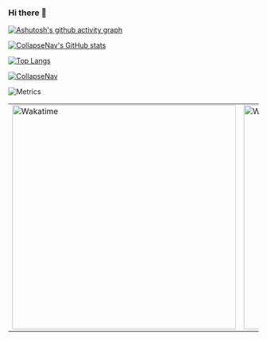 ### Hi there 👋


[![Ashutosh's github activity graph](https://github-readme-activity-graph.vercel.app/graph?username=collapsenav&theme=dracula)](https://github.com/collapsenav?tab=repositories)

[![CollapseNav's GitHub stats](https://github-readme-stats.vercel.app/api?username=collapsenav&theme=algolia)](https://github.com/CollapseNav?tab=repositories)


[![Top Langs](https://github-readme-stats.vercel.app/api/top-langs/?username=collapsenav&layout=compact&theme=algolia)](https://github.com/CollapseNav?tab=repositories)


[![CollapseNav](https://github-profile-trophy.vercel.app/?username=collapsenav&theme=onedark)](https://github.com/CollapseNav?tab=repositories)

![Metrics](https://metrics.lecoq.io/collapsenav?template=classic&base.metadata=0&isocalendar=1&base=header%2C%20activity%2C%20community%2C%20repositories%2C%20metadata&base.indepth=false&base.hireable=false&base.skip=false&isocalendar=false&isocalendar.duration=full-year&config.timezone=Asia%2FHong_Kong)
<table>
  <tr>
    <td><img src="https://wakatime.com/share/@4b9ce284-c679-48a7-9e3a-fe817a5a7ade/7042b031-4334-4ee6-8426-f931175aae2e.svg" width="450" alt="Wakatime"/></td>
    <td><img src="https://wakatime.com/share/@4b9ce284-c679-48a7-9e3a-fe817a5a7ade/8d1f4728-db2f-4eaa-9cf7-fc48bd3f34a7.svg" width="450" alt="Wakatime"/></td>
  </tr>
</table>
</div>

<!-- <picture>
  <source media="(prefers-color-scheme: dark)" srcset="https://cdn.jsdelivr.net/gh/collapsenav/collapsenav/profile-snake-contrib/github-contribution-grid-snake-dark.svg" />
  <source media="(prefers-color-scheme: light)" srcset="https://cdn.jsdelivr.net/gh/collapsenav/collapsenav/profile-snake-contrib/github-contribution-grid-snake.svg" />
  <img alt="github-snake" src="https://cdn.jsdelivr.net/gh/collapsenav/collapsenav/profile-snake-contrib/github-contribution-grid-snake-dark.svg" />
</picture> -->

<!--START_SECTION:activity-->



